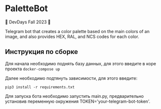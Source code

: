 # PaletteBot
🍃 DevDays Fall 2023 🍃

Telegram bot that creates a color palette based on the main colors of an image, and also provides HEX, RAL, and NCS codes for each color.

## Инструкция по сборке ##
Для начала необходимо поднять базу данных, для этого введите в коре проекта 
```docker-compose up```

Далее необходимо подтянуть зависимости, для этого введите:

```pip3 install -r requirements.txt```


Для запуска бота необходимо запустить main.py, предварительно установив переменную окружения TOKEN='your-telegram-bot-token'.
